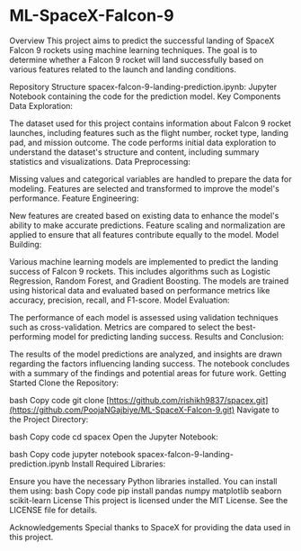 # ML-SpaceX-Falcon-9
Overview
This project aims to predict the successful landing of SpaceX Falcon 9 rockets using machine learning techniques. The goal is to determine whether a Falcon 9 rocket will land successfully based on various features related to the launch and landing conditions.

Repository Structure
spacex-falcon-9-landing-prediction.ipynb: Jupyter Notebook containing the code for the prediction model.
Key Components
Data Exploration:

The dataset used for this project contains information about Falcon 9 rocket launches, including features such as the flight number, rocket type, landing pad, and mission outcome.
The code performs initial data exploration to understand the dataset's structure and content, including summary statistics and visualizations.
Data Preprocessing:

Missing values and categorical variables are handled to prepare the data for modeling.
Features are selected and transformed to improve the model's performance.
Feature Engineering:

New features are created based on existing data to enhance the model's ability to make accurate predictions.
Feature scaling and normalization are applied to ensure that all features contribute equally to the model.
Model Building:

Various machine learning models are implemented to predict the landing success of Falcon 9 rockets. This includes algorithms such as Logistic Regression, Random Forest, and Gradient Boosting.
The models are trained using historical data and evaluated based on performance metrics like accuracy, precision, recall, and F1-score.
Model Evaluation:

The performance of each model is assessed using validation techniques such as cross-validation.
Metrics are compared to select the best-performing model for predicting landing success.
Results and Conclusion:

The results of the model predictions are analyzed, and insights are drawn regarding the factors influencing landing success.
The notebook concludes with a summary of the findings and potential areas for future work.
Getting Started
Clone the Repository:

bash
Copy code
git clone [https://github.com/rishikh9837/spacex.git](https://github.com/PoojaNGajbiye/ML-SpaceX-Falcon-9.git)
Navigate to the Project Directory:

bash
Copy code
cd spacex
Open the Jupyter Notebook:

bash
Copy code
jupyter notebook spacex-falcon-9-landing-prediction.ipynb
Install Required Libraries:

Ensure you have the necessary Python libraries installed. You can install them using:
bash
Copy code
pip install pandas numpy matplotlib seaborn scikit-learn
License
This project is licensed under the MIT License. See the LICENSE file for details.

Acknowledgements
Special thanks to SpaceX for providing the data used in this project.
